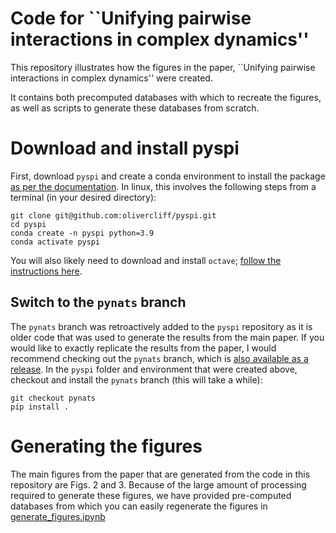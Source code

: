 # Code for ``Unifying pairwise interactions in complex dynamics''

This repository illustrates how the figures in the paper, ``Unifying pairwise interactions in complex dynamics'' were created.

It contains both precomputed databases with which to recreate the figures, as well as scripts to generate these databases from scratch.

# Download and install pyspi

First, download `pyspi` and create a conda environment to install the package [as per the documentation](https://pyspi-toolkit.readthedocs.io/en/latest/).
In linux, this involves the following steps from a terminal (in your desired directory):
```
git clone git@github.com:olivercliff/pyspi.git
cd pyspi
conda create -n pyspi python=3.9
conda activate pyspi
```

You will also likely need to download and install `octave`; [follow the instructions here](https://octave.org/download). 

## Switch to the `pynats` branch

The `pynats` branch was retroactively added to the `pyspi` repository as it is older code that was used to generate the results from the main paper.
If you would like to exactly replicate the results from the paper, I would recommend checking out the `pynats` branch, which is [also available as a release](https://github.com/olivercliff/pyspi/releases/tag/pynats-v0.1).
In the `pyspi` folder and environment that were created above, checkout and install the `pynats` branch (this will take a while):
```
git checkout pynats
pip install .
```

# Generating the figures

The main figures from the paper that are generated from the code in this repository are Figs. 2 and 3.
Because of the large amount of processing required to generate these figures, we have provided pre-computed databases from which you can easily regenerate the figures in [generate_figures.ipynb](https://github.com/olivercliff/nat-comp-sci-paper/blob/main/generate_figures.ipynb)
